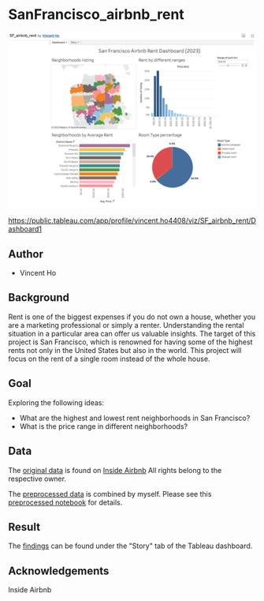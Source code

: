 # SanFrancisco_airbnb_rent

![alt text](tableau_image.png)

https://public.tableau.com/app/profile/vincent.ho4408/viz/SF_airbnb_rent/Dashboard1

## Author

-   Vincent Ho

## Background

Rent is one of the biggest expenses if you do not own a house, whether you are a marketing professional or simply a renter. Understanding the rental situation in a particular area can offer us valuable insights. The target of this project is San Francisco, which is renowned for having some of the highest rents not only in the United States but also in the world. This project will focus on the rent of a single room instead of the whole house.

## Goal

Exploring the following ideas:

- What are the highest and lowest rent neighborhoods in San Francisco?
- What is the price range in different neighborhoods?

## Data

The [original data](https://github.com/vincentho32/SanFrancisco_airbnb_rent/blob/main/data/original/listings.csv) is found on
[Inside Airbnb](http://insideairbnb.com/get-the-data/)
All rights belong to the respective owner.

The [preprocessed data](https://github.com/vincentho32/SanFrancisco_airbnb_rent/blob/main/data/processed/sf_airbnb_rent.csv) is combined by myself. Please see this [preprocessed notebook](https://github.com/vincentho32/SanFrancisco_airbnb_rent/blob/main/SF_airbnb_preprocess.ipynb) for details.


## Result

The [findings](https://public.tableau.com/app/profile/vincent.ho4408/viz/SF_airbnb_rent/Dashboard1) can be found under the "Story" tab of the Tableau dashboard.

## Acknowledgements

Inside Airbnb
